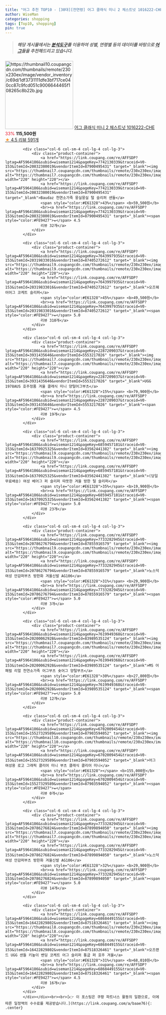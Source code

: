 ```yaml
---
title: "어그 추천 TOP10 - [30대][전연령] 어그 클래식 미니 2 체스트넛 1016222-CHE"
author: WiseMan
categories: shopping
tags: [Top10, shopping]
pin: true
---
```


> ##### 해당 게시물에서는 [**분석도구**](https://itemscout.io/)를 이용하여 **성별**, **연령별** 등의 데이터를 바탕으로 [**어그**](https://link.coupang.com/a/baae76)들을 추천해드리고 있습니다.
<div class="container"><div class="row">
            <div class="col-6 col-sm-4 col-lg-4 col-lg-3">
                <div class="product-container">
                    <a href="https://link.coupang.com/re/AFFSDP?lptag=AF5964186&subid=wiseman1214&pageKey=7524863222&traceid=V0-153&itemId=20096102360&vendorItemId=87756886386" target="_blank"><img src="https://thumbnail10.coupangcdn.com/thumbnails/remote/230x230ex/image/vendor_inventory/c69d/1df3731111dfe3bf717ce040cc87c9fcd051c9006644465f108265c8b22b.jpg" alt="https://thumbnail10.coupangcdn.com/thumbnails/remote/230x230ex/image/vendor_inventory/c69d/1df3731111dfe3bf717ce040cc87c9fcd051c9006644465f108265c8b22b.jpg" width="220" height="220"></a>
                    <a href="https://link.coupang.com/re/AFFSDP?lptag=AF5964186&subid=wiseman1214&pageKey=7524863222&traceid=V0-153&itemId=20096102360&vendorItemId=87756886386" target="_blank">어그 클래식 미니 2 체스트넛 1016222-CHE</a>
                    <span style="color:#E61328">33%</span> <b>115,500원</b>
                    <br><a href="https://link.coupang.com/re/AFFSDP?lptag=AF5964186&subid=wiseman1214&pageKey=7524863222&traceid=V0-153&itemId=20096102360&vendorItemId=87756886386" target="_blank"><span style="color:#FE9427">★</span> 4.5
                    리뷰 591개</a>
                </div>
            </div>
            
            <div class="col-6 col-sm-4 col-lg-4 col-lg-3">
                <div class="product-container">
                    <a href="https://link.coupang.com/re/AFFSDP?lptag=AF5964186&subid=wiseman1214&pageKey=7742130339&traceid=V0-153&itemId=20832380019&vendorItemId=87900495431" target="_blank"><img src="https://thumbnail7.coupangcdn.com/thumbnails/remote/230x230ex/image/vendor_inventory/6ca2/db011ca37f91ee0fc9218496898b355ac6a9368c9421752f77369647002d.png" alt="https://thumbnail7.coupangcdn.com/thumbnails/remote/230x230ex/image/vendor_inventory/6ca2/db011ca37f91ee0fc9218496898b355ac6a9368c9421752f77369647002d.png" width="220" height="220"></a>
                    <a href="https://link.coupang.com/re/AFFSDP?lptag=AF5964186&subid=wiseman1214&pageKey=7742130339&traceid=V0-153&itemId=20832380019&vendorItemId=87900495431" target="_blank">Baudaz 천연소가죽 뭉실뭉실 털 슬리퍼 샌들</a>
                    <span style="color:#E61328">43%</span> <b>59,500원</b>
                    <br><a href="https://link.coupang.com/re/AFFSDP?lptag=AF5964186&subid=wiseman1214&pageKey=7742130339&traceid=V0-153&itemId=20832380019&vendorItemId=87900495431" target="_blank"><span style="color:#FE9427">★</span> 4.5
                    리뷰 32개</a>
                </div>
            </div>
            
            <div class="col-6 col-sm-4 col-lg-4 col-lg-3">
                <div class="product-container">
                    <a href="https://link.coupang.com/re/AFFSDP?lptag=AF5964186&subid=wiseman1214&pageKey=7643997935&traceid=V0-153&itemId=20319833016&vendorItemId=87405272612" target="_blank"><img src="https://thumbnail9.coupangcdn.com/thumbnails/remote/230x230ex/image/vendor_inventory/c18f/3fd677a1c988d6b6d37e9ad1ce6820b10c4c811b8b3198ea73eb19f9fdfd.jpg" alt="https://thumbnail9.coupangcdn.com/thumbnails/remote/230x230ex/image/vendor_inventory/c18f/3fd677a1c988d6b6d37e9ad1ce6820b10c4c811b8b3198ea73eb19f9fdfd.jpg" width="220" height="220"></a>
                    <a href="https://link.coupang.com/re/AFFSDP?lptag=AF5964186&subid=wiseman1214&pageKey=7643997935&traceid=V0-153&itemId=20319833016&vendorItemId=87405272612" target="_blank">오즈웨어어그 코케트 슬리퍼</a>
                    <span style="color:#E61328">45%</span> <b>49,500원</b>
                    <br><a href="https://link.coupang.com/re/AFFSDP?lptag=AF5964186&subid=wiseman1214&pageKey=7643997935&traceid=V0-153&itemId=20319833016&vendorItemId=87405272612" target="_blank"><span style="color:#FE9427">★</span> 5.0
                    리뷰 310개</a>
                </div>
            </div>
            
            <div class="col-6 col-sm-4 col-lg-4 col-lg-3">
                <div class="product-container">
                    <a href="https://link.coupang.com/re/AFFSDP?lptag=AF5964186&subid=wiseman1214&pageKey=2287209037&traceid=V0-153&itemId=3931435646&vendorItemId=5553217026" target="_blank"><img src="https://thumbnail7.coupangcdn.com/thumbnails/remote/230x230ex/image/vendor_inventory/325d/a98df2e4a8541ba41c81be6aa3ff20198ff6c7c7af2ba03d27190c6398fd.jpg" alt="https://thumbnail7.coupangcdn.com/thumbnails/remote/230x230ex/image/vendor_inventory/325d/a98df2e4a8541ba41c81be6aa3ff20198ff6c7c7af2ba03d27190c6398fd.jpg" width="220" height="220"></a>
                    <a href="https://link.coupang.com/re/AFFSDP?lptag=AF5964186&subid=wiseman1214&pageKey=2287209037&traceid=V0-153&itemId=3931435646&vendorItemId=5553217026" target="_blank">UGG 1978AUS 호주정품 겨울 클래식 미니 양털어그부츠</a>
                    <span style="color:#E61328">15%</span> <b>79,900원</b>
                    <br><a href="https://link.coupang.com/re/AFFSDP?lptag=AF5964186&subid=wiseman1214&pageKey=2287209037&traceid=V0-153&itemId=3931435646&vendorItemId=5553217026" target="_blank"><span style="color:#FE9427">★</span> 4.5
                    리뷰 19개</a>
                </div>
            </div>
            
            <div class="col-6 col-sm-4 col-lg-4 col-lg-3">
                <div class="product-container">
                    <a href="https://link.coupang.com/re/AFFSDP?lptag=AF5964186&subid=wiseman1214&pageKey=6859457181&traceid=V0-153&itemId=16370925325&vendorItemId=83562441382" target="_blank"><img src="https://thumbnail9.coupangcdn.com/thumbnails/remote/230x230ex/image/vendor_inventory/3dd4/7a8f4c3441a0dbc0ef07a77ad3b1bd454c30631c8a548a9a63314ea2806e.jpg" alt="https://thumbnail9.coupangcdn.com/thumbnails/remote/230x230ex/image/vendor_inventory/3dd4/7a8f4c3441a0dbc0ef07a77ad3b1bd454c30631c8a548a9a63314ea2806e.jpg" width="220" height="220"></a>
                    <a href="https://link.coupang.com/re/AFFSDP?lptag=AF5964186&subid=wiseman1214&pageKey=6859457181&traceid=V0-153&itemId=16370925325&vendorItemId=83562441382" target="_blank">(당일무료배송) 여성 베어그 퍼 슬리퍼 따뜻한 겨울 방한 털 슬리퍼</a>
                    <span style="color:#E61328">35%</span> <b>19,900원</b>
                    <br><a href="https://link.coupang.com/re/AFFSDP?lptag=AF5964186&subid=wiseman1214&pageKey=6859457181&traceid=V0-153&itemId=16370925325&vendorItemId=83562441382" target="_blank"><span style="color:#FE9427">★</span> 5.0
                    리뷰 23개</a>
                </div>
            </div>
            
            <div class="col-6 col-sm-4 col-lg-4 col-lg-3">
                <div class="product-container">
                    <a href="https://link.coupang.com/re/AFFSDP?lptag=AF5964186&subid=wiseman1214&pageKey=7733282945&traceid=V0-153&itemId=20786276794&vendorItemId=87855916579" target="_blank"><img src="https://thumbnail9.coupangcdn.com/thumbnails/remote/230x230ex/image/vendor_inventory/6859/cf978787ddb66a102d9873537b79b1a6d3011969d616979b97f18de6fde3.jpg" alt="https://thumbnail9.coupangcdn.com/thumbnails/remote/230x230ex/image/vendor_inventory/6859/cf978787ddb66a102d9873537b79b1a6d3011969d616979b97f18de6fde3.jpg" width="220" height="220"></a>
                    <a href="https://link.coupang.com/re/AFFSDP?lptag=AF5964186&subid=wiseman1214&pageKey=7733282945&traceid=V0-153&itemId=20786276794&vendorItemId=87855916579" target="_blank">노스덕 여성 안감퍼부츠 방한화 겨울신발 AG106</a>
                    <span style="color:#E61328">31%</span> <b>29,900원</b>
                    <br><a href="https://link.coupang.com/re/AFFSDP?lptag=AF5964186&subid=wiseman1214&pageKey=7733282945&traceid=V0-153&itemId=20786276794&vendorItemId=87855916579" target="_blank"><span style="color:#FE9427">★</span> 5.0
                    리뷰 3개</a>
                </div>
            </div>
            
            <div class="col-6 col-sm-4 col-lg-4 col-lg-3">
                <div class="product-container">
                    <a href="https://link.coupang.com/re/AFFSDP?lptag=AF5964186&subid=wiseman1214&pageKey=7619949368&traceid=V0-153&itemId=20200062928&vendorItemId=83989535124" target="_blank"><img src="https://thumbnail7.coupangcdn.com/thumbnails/remote/230x230ex/image/vendor_inventory/b028/37e3a7082ec653bb55690e2a6822cf4ba2fd024a6844c6ef640e3ebc4138.jpg" alt="https://thumbnail7.coupangcdn.com/thumbnails/remote/230x230ex/image/vendor_inventory/b028/37e3a7082ec653bb55690e2a6822cf4ba2fd024a6844c6ef640e3ebc4138.jpg" width="220" height="220"></a>
                    <a href="https://link.coupang.com/re/AFFSDP?lptag=AF5964186&subid=wiseman1214&pageKey=7619949368&traceid=V0-153&itemId=20200062928&vendorItemId=83989535124" target="_blank">MS 어패럴 리얼 천연소가죽 어그부츠 숏어그 양털부츠</a>
                    <span style="color:#E61328">30%</span> <b>27,800원</b>
                    <br><a href="https://link.coupang.com/re/AFFSDP?lptag=AF5964186&subid=wiseman1214&pageKey=7619949368&traceid=V0-153&itemId=20200062928&vendorItemId=83989535124" target="_blank"><span style="color:#FE9427">★</span> 5.0
                    리뷰 12개</a>
                </div>
            </div>
            
            <div class="col-6 col-sm-4 col-lg-4 col-lg-3">
                <div class="product-container">
                    <a href="https://link.coupang.com/re/AFFSDP?lptag=AF5964186&subid=wiseman1214&pageKey=6702009454&traceid=V0-153&itemId=15527329589&vendorItemId=87903594052" target="_blank"><img src="https://thumbnail10.coupangcdn.com/thumbnails/remote/230x230ex/image/vendor_inventory/c49d/6ece9dfbca8faf9f33ca431df282d996f5731965bb20de5b357321d8b134.jpg" alt="https://thumbnail10.coupangcdn.com/thumbnails/remote/230x230ex/image/vendor_inventory/c49d/6ece9dfbca8faf9f33ca431df282d996f5731965bb20de5b357321d8b134.jpg" width="220" height="220"></a>
                    <a href="https://link.coupang.com/re/AFFSDP?lptag=AF5964186&subid=wiseman1214&pageKey=6702009454&traceid=V0-153&itemId=15527329589&vendorItemId=87903594052" target="_blank">어그 여성용 로고 그래픽 클리어 미니 부츠 클래식 클리어 미니</a>
                    <span style="color:#E61328"></span> <b>155,000원</b>
                    <br><a href="https://link.coupang.com/re/AFFSDP?lptag=AF5964186&subid=wiseman1214&pageKey=6702009454&traceid=V0-153&itemId=15527329589&vendorItemId=87903594052" target="_blank"><span style="color:#FE9427">★</span> 
                    리뷰 0개</a>
                </div>
            </div>
            
            <div class="col-6 col-sm-4 col-lg-4 col-lg-3">
                <div class="product-container">
                    <a href="https://link.coupang.com/re/AFFSDP?lptag=AF5964186&subid=wiseman1214&pageKey=7733282945&traceid=V0-153&itemId=20786276824&vendorItemId=87899894050" target="_blank"><img src="https://thumbnail7.coupangcdn.com/thumbnails/remote/230x230ex/image/vendor_inventory/1329/647026573b57c395b2b66785ce928a31ddd2092150d7c1a403f6feee6c27.jpg" alt="https://thumbnail7.coupangcdn.com/thumbnails/remote/230x230ex/image/vendor_inventory/1329/647026573b57c395b2b66785ce928a31ddd2092150d7c1a403f6feee6c27.jpg" width="220" height="220"></a>
                    <a href="https://link.coupang.com/re/AFFSDP?lptag=AF5964186&subid=wiseman1214&pageKey=7733282945&traceid=V0-153&itemId=20786276824&vendorItemId=87899894050" target="_blank">노스덕 여성 안감퍼부츠 방한화 겨울신발 AG106</a>
                    <span style="color:#E61328">32%</span> <b>29,900원</b>
                    <br><a href="https://link.coupang.com/re/AFFSDP?lptag=AF5964186&subid=wiseman1214&pageKey=7733282945&traceid=V0-153&itemId=20786276824&vendorItemId=87899894050" target="_blank"><span style="color:#FE9427">★</span> 5.0
                    리뷰 14개</a>
                </div>
            </div>
            
            <div class="col-6 col-sm-4 col-lg-4 col-lg-3">
                <div class="product-container">
                    <a href="https://link.coupang.com/re/AFFSDP?lptag=AF5964186&subid=wiseman1214&pageKey=6868449155&traceid=V0-153&itemId=16422829802&vendorItemId=87518326461" target="_blank"><img src="https://thumbnail8.coupangcdn.com/thumbnails/remote/230x230ex/image/vendor_inventory/f490/24fd3fa60ea4b7eceb54f62a316ca410fe0ee56b17ba8ed2080b45cd41c2.jpg" alt="https://thumbnail8.coupangcdn.com/thumbnails/remote/230x230ex/image/vendor_inventory/f490/24fd3fa60ea4b7eceb54f62a316ca410fe0ee56b17ba8ed2080b45cd41c2.jpg" width="220" height="220"></a>
                    <a href="https://link.coupang.com/re/AFFSDP?lptag=AF5964186&subid=wiseman1214&pageKey=6868449155&traceid=V0-153&itemId=16422829802&vendorItemId=87518326461" target="_blank">오즈랜드 UGG 샌들 키높이 밴딩 코케트 어그 슬리퍼 통굽 퍼 호주 겨울</a>
                    <span style="color:#E61328">31%</span> <b>68,010원</b>
                    <br><a href="https://link.coupang.com/re/AFFSDP?lptag=AF5964186&subid=wiseman1214&pageKey=6868449155&traceid=V0-153&itemId=16422829802&vendorItemId=87518326461" target="_blank"><span style="color:#FE9427">★</span> 4.5
                    리뷰 16개</a>
                </div>
            </div>
            </div></div><br><br>[👉 이 포스팅은 쿠팡 파트너스 활동의 일환으로, 이에 따른 일정액의 수수료를 제공받습니다.](https://link.coupang.com/a/baae76){: .center}